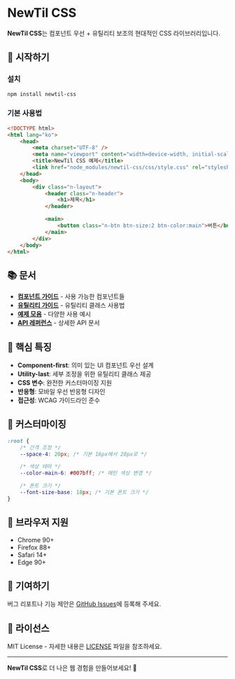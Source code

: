 # NewTil CSS

**NewTil CSS**는 컴포넌트 우선 + 유틸리티 보조의 현대적인 CSS 라이브러리입니다.

## 🚀 시작하기

### **설치**

```bash
npm install newtil-css
```

### **기본 사용법**

```html
<!DOCTYPE html>
<html lang="ko">
	<head>
		<meta charset="UTF-8" />
		<meta name="viewport" content="width=device-width, initial-scale=1.0" />
		<title>NewTil CSS 예제</title>
		<link href="node_modules/newtil-css/css/style.css" rel="stylesheet" />
	</head>
	<body>
		<div class="n-layout">
			<header class="n-header">
				<h1>제목</h1>
			</header>

			<main>
				<button class="n-btn btn-size:2 btn-color:main">버튼</button>
			</main>
		</div>
	</body>
</html>
```

## 📚 문서

- **[컴포넌트 가이드](./components.md)** - 사용 가능한 컴포넌트들
- **[유틸리티 가이드](./utilities.md)** - 유틸리티 클래스 사용법
- **[예제 모음](./examples.md)** - 다양한 사용 예시
- **[API 레퍼런스](./api.md)** - 상세한 API 문서

## 🎯 핵심 특징

- **Component-first**: 의미 있는 UI 컴포넌트 우선 설계
- **Utility-last**: 세부 조정을 위한 유틸리티 클래스 제공
- **CSS 변수**: 완전한 커스터마이징 지원
- **반응형**: 모바일 우선 반응형 디자인
- **접근성**: WCAG 가이드라인 준수

## 🔧 커스터마이징

```css
:root {
	/* 간격 조정 */
	--space-4: 20px; /* 기본 16px에서 20px로 */

	/* 색상 테마 */
	--color-main-6: #007bff; /* 메인 색상 변경 */

	/* 폰트 크기 */
	--font-size-base: 18px; /* 기본 폰트 크기 */
}
```

## 📱 브라우저 지원

- Chrome 90+
- Firefox 88+
- Safari 14+
- Edge 90+

## 🤝 기여하기

버그 리포트나 기능 제안은 [GitHub Issues](https://github.com/your-username/newtil-css/issues)에 등록해 주세요.

## 📄 라이선스

MIT License - 자세한 내용은 [LICENSE](../LICENSE) 파일을 참조하세요.

---

**NewTil CSS**로 더 나은 웹 경험을 만들어보세요! 🎨
